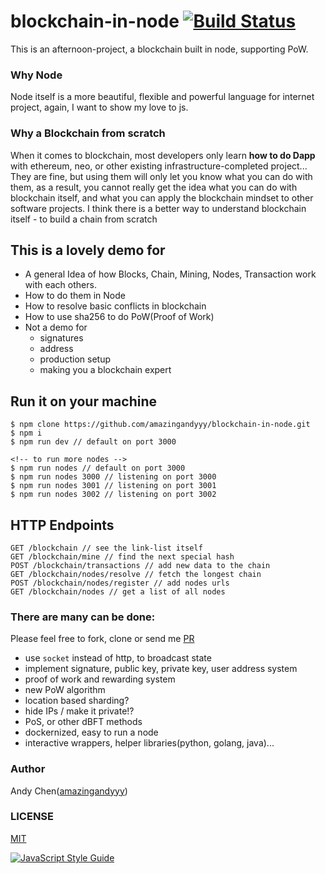# blockchain-in-node [![Build Status](https://travis-ci.org/amazingandyyy/blockchain-in-node.svg?branch=master)](https://travis-ci.org/amazingandyyy/blockchain-in-node)

This is an afternoon-project, a blockchain built in node, supporting PoW.

### Why Node
Node itself is a more beautiful, flexible and powerful language for internet project, again, I want to show my love to js.

### Why a Blockchain from scratch
When it comes to blockchain, most developers only learn **how to do Dapp** with ethereum, neo, or other existing infrastructure-completed project... They are fine, but using them will only let you know what you can do with them, as a result, you cannot really get the idea what you can do with blockchain itself, and what you can apply the blockchain mindset to other software projects. I think there is a better way to understand blockchain itself - to build a chain from scratch

## This is a lovely demo for 
- A general Idea of how Blocks, Chain, Mining, Nodes, Transaction work with each others.
- How to do them in Node
- How to resolve basic conflicts in blockchain
- How to use sha256 to do PoW(Proof of Work)
- Not a demo for
  - signatures
  - address
  - production setup
  - making you a blockchain expert

## Run it on your machine
```
$ npm clone https://github.com/amazingandyyy/blockchain-in-node.git
$ npm i
$ npm run dev // default on port 3000

<!-- to run more nodes -->
$ npm run nodes // default on port 3000
$ npm run nodes 3000 // listening on port 3000
$ npm run nodes 3001 // listening on port 3001
$ npm run nodes 3002 // listening on port 3002
```

## HTTP Endpoints
```
GET /blockchain // see the link-list itself
GET /blockchain/mine // find the next special hash
POST /blockchain/transactions // add new data to the chain 
GET /blockchain/nodes/resolve // fetch the longest chain
POST /blockchain/nodes/register // add nodes urls
GET /blockchain/nodes // get a list of all nodes
```

### There are many can be done: 
Please feel free to fork, clone or send me [PR](https://github.com/amazingandyyy/blockchain-in-node/pulls)


- use `socket` instead of http, to broadcast state
- implement signature, public key, private key, user address system
- proof of work and rewarding system
- new PoW algorithm
- location based sharding?
- hide IPs / make it private!?
- PoS, or other dBFT methods
- dockernized, easy to run a node
- interactive wrappers, helper libraries(python, golang, java)...


### Author 
Andy Chen([amazingandyyy](https://github.com/amazingandyyy))

### LICENSE
[MIT](https://github.com/amazingandyyy/blockchain-in-node/blob/master/LICENSE)

[![JavaScript Style Guide](https://cdn.rawgit.com/standard/standard/master/badge.svg)](https://github.com/standard/standard)
